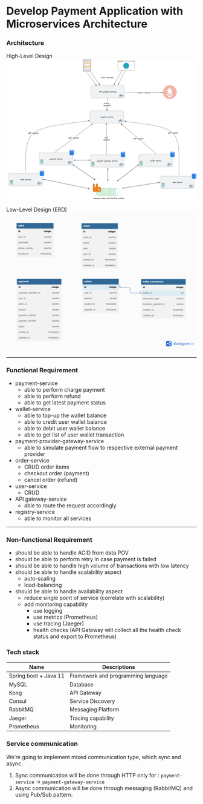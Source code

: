 # Develop Payment Application with Microservices Architecture

### Architecture

High-Level Design
![image](./assets/payment-microservices-hld.png)

Low-Level Design (ERD)
![image](./assets/payment-microservices-erd.png)

---

### Functional Requirement

- payment-service
    - able to perform charge payment
    - able to perform refund
    - able to get latest payment status
- wallet-service
    - able to top-up the wallet balance
    - able to credit user wallet balance
    - able to debit user wallet balance
    - able to get list of user wallet transaction
- payment-provider-gateway-service
    - able to simulate payment flow to respective external payment provider
- order-service
    - CRUD order items
    - checkout order (payment)
    - cancel order (refund)
- user-service
    - CRUD
- API gateway-service
    - able to route the request accordingly
- registry-service
    - able to monitor all services

---

### Non-functional Requirement

- should be able to handle ACID from data POV
- should be able to perform retry in case payment is failed
- should be able to handle high volume of transactions with low latency
- should be able to handle scalability aspect
    - auto-scaling
    - load-balancing
- should be able to handle availability aspect
    - reduce single point of service (correlate with scalability)
    - add monitoring capability
        - use logging
        - use metrics (Prometheus)
        - use tracing (Jaeger)
        - health checks (API Gateway will collect all the health check status and export to Prometheus)

### Tech stack

| Name                  | Descriptions                       |
|-----------------------|------------------------------------|
| Spring boot + Java 11 | Framework and programming language |
| MySQL                 | Database                           |
| Kong                  | API Gateway                        |
| Consul                | Service Discovery                  |
| RabbitMQ              | Messaging Platform                 |
| Jaeger                | Tracing capability                 |
| Prometheus            | Monitoring                         |

### Service communication

We’re going to implement mixed communication type, which sync and async.

1. Sync communication will be done through HTTP only for :
   `payment-service` → `payment-gateway-service`
2. Async communication will be done through messaging (RabbitMQ) and using Pub/Sub pattern.

